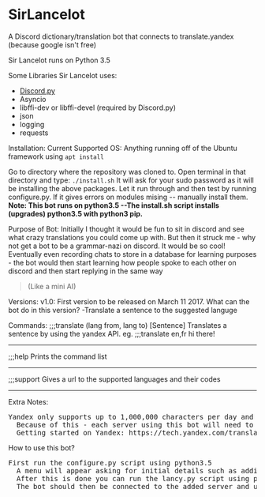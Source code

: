 # SirLancelot
A Discord dictionary/translation bot that connects to translate.yandex (because google isn't free)

Sir Lancelot runs on Python 3.5

Some Libraries Sir Lancelot uses:
- [Discord.py](https://github.com/Rapptz/discord.py)
- Asyncio
- libffi-dev or libffi-devel (required by Discord.py)
- json
- logging
- requests

Installation:
  Current Supported OS:
    Anything running off of the Ubuntu framework using `apt install`
  
  Go to directory where the repository was cloned to. Open terminal in that directory and type:
    `./install.sh`
  It will ask for your sudo password as it will be installing the above packages.
  Let it run through and then test by running configure.py.
  If it gives errors on modules mising -- manually install them.
  <b>Note: This bot runs on python3.5 --The install.sh script installs (upgrades) python3.5 with python3 pip.</b>
  
Purpose of Bot:
  Initially I thought it would be fun to sit in discord and see what crazy translations you could come up with.
  But then it struck me - why not get a bot to be a grammar-nazi on discord. It would be so cool!
  Eventually even recording chats to store in a database for learning purposes - the bot would then start learning how people 
  spoke to each other on discord and then start replying in the same way 
  > (Like a mini AI)
  
Versions:
  v1.0: 
    First version to be released on March 11 2017.
    What can the bot do in this version?
      -Translate a sentence to the suggested languge
      
Commands:
    ;;;translate (lang from, lang to) [Sentence]
    Translates a sentence by using the yandex API.
    eg. ;;;translate en,fr hi there!
    <hr/>
    ;;;help
    Prints the command list
    <hr/>
    ;;;support
    Gives a url to the supported languages and their codes
    <hr/>
    
 Extra Notes:
  <pre>Yandex only supports up to 1,000,000 characters per day and 10,000,000 characters per month.
  Because of this - each server using this bot will need to create their own Yandex account for the API key.
  Getting started on Yandex: https://tech.yandex.com/translate/</pre>
  
 
 How to use this bot?
  <pre>First run the configure.py script using python3.5
  A menu will appear asking for initial details such as adding the bot to a server and the api key for Yandex.
  After this is done you can run the lancy.py script using python3.5.
  The bot should then be connected to the added server and using the api key for Yandex.</pre>
